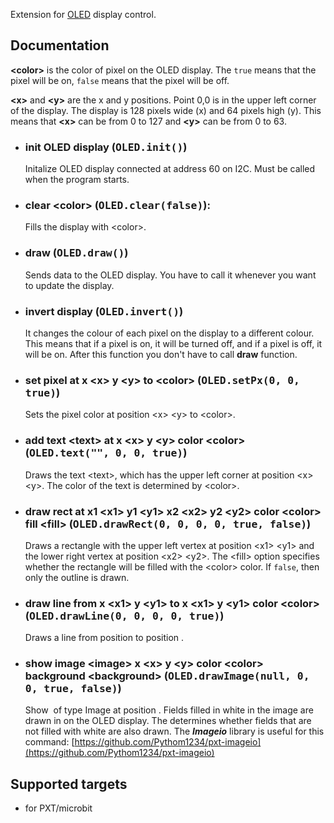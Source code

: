 Extension for [OLED](https://www.elecfreaks.com/learn-en/microbitOctopus/output/octopus_ef03155.html) display control.

## Documentation
**\<color\>** is the color of pixel on the OLED display. The `true` means that the pixel will be on, `false` means that the pixel will be off.

**\<x\>** and **\<y\>** are the x and y positions. Point 0,0 is in the upper left corner of the display. The display is 128 pixels wide (x) and 64 pixels high (y). This means that **\<x\>** can be from 0 to 127 and **\<y\>** can be from 0 to 63.
- ### init OLED display (<kbd>OLED.init()</kbd>)
  Initalize OLED display connected at address 60 on I2C. Must be called when the program starts.
- ### clear \<color\> (<kbd>OLED.clear(false)</kbd>):
  Fills the display with \<color\>.
- ### draw (<kbd>OLED.draw()</kbd>)
  Sends data to the OLED display. You have to call it whenever you want to update the display.
- ### invert display (<kbd>OLED.invert()</kbd>)
  It changes the colour of each pixel on the display to a different colour. This means that if a pixel is on, it will be turned off, and if a pixel is off, it will be on. After this function you don't have to call **draw** function.
- ### set pixel at x \<x\> y \<y\> to \<color\> (<kbd>OLED.setPx(0, 0, true)</kbd>)
  Sets the pixel color at position \<x\> \<y\> to \<color\>.
- ### add text \<text\> at x \<x\> y \<y\> color \<color\> (<kbd>OLED.text("", 0, 0, true)</kbd>)
  Draws the text \<text\>, which has the upper left corner at position \<x\> \<y\>. The color of the text is determined by \<color\>.
- ### draw rect at x1 \<x1\> y1 \<y1\> x2 \<x2\> y2 \<y2\> color \<color\> fill \<fill\> (<kbd>OLED.drawRect(0, 0, 0, 0, true, false)</kbd>)
  Draws a rectangle with the upper left vertex at position \<x1> \<y1> and the lower right vertex at position \<x2> \<y2>. The \<fill> option specifies whether the rectangle will be filled with the \<color> color. If `false`, then only the outline is drawn.
- ### draw line from x \<x1> y \<y1> to x \<x1> y \<y1> color \<color> (<kbd>OLED.drawLine(0, 0, 0, 0, true)</kbd>)
  Draws a line from position <x1> <y1> to position <x2> <y2>.
- ### show image \<image> x \<x> y \<y> color \<color> background \<background> (<kbd>OLED.drawImage(null, 0, 0, true, false)</kbd>)
  Show <image> of type Image at position <x> <y>. Fields filled in white in the image are drawn in <color> on the OLED display. The <background> determines whether fields that are not filled with white are also drawn. The **_Imageio_** library is useful for this command: [https://github.com/Pythom1234/pxt-imageio](https://github.com/Pythom1234/pxt-imageio)


## Supported targets
- for PXT/microbit
